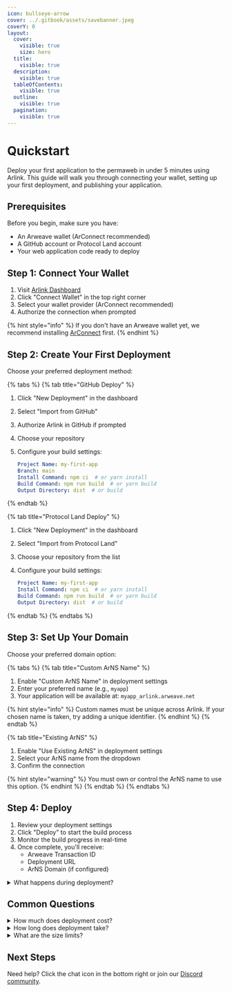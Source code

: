 ```yaml
---
icon: bullseye-arrow
cover: ../.gitbook/assets/savebanner.jpeg
coverY: 0
layout:
  cover:
    visible: true
    size: hero
  title:
    visible: true
  description:
    visible: true
  tableOfContents:
    visible: true
  outline:
    visible: true
  pagination:
    visible: true
---
```


# Quickstart

Deploy your first application to the permaweb in under 5 minutes using Arlink. This guide will walk you through connecting your wallet, setting up your first deployment, and publishing your application.

## Prerequisites

Before you begin, make sure you have:

* An Arweave wallet (ArConnect recommended)
* A GitHub account or Protocol Land account
* Your web application code ready to deploy

## Step 1: Connect Your Wallet

1. Visit [Arlink Dashboard](https://Arlink.arweave.net/)
2. Click "Connect Wallet" in the top right corner
3. Select your wallet provider (ArConnect recommended)
4. Authorize the connection when prompted

{% hint style="info" %}
If you don't have an Arweave wallet yet, we recommend installing [ArConnect](https://arconnect.io) first.
{% endhint %}

## Step 2: Create Your First Deployment

Choose your preferred deployment method:

{% tabs %}
{% tab title="GitHub Deploy" %}
1. Click "New Deployment" in the dashboard
2. Select "Import from GitHub"
3. Authorize Arlink in GitHub if prompted
4. Choose your repository
5.  Configure your build settings:

    ```yaml
    Project Name: my-first-app
    Branch: main
    Install Command: npm ci  # or yarn install
    Build Command: npm run build  # or yarn build
    Output Directory: dist  # or build
    ```
{% endtab %}

{% tab title="Protocol Land Deploy" %}
1. Click "New Deployment" in the dashboard
2. Select "Import from Protocol Land"
3. Choose your repository from the list
4.  Configure your build settings:

    ```yaml
    Project Name: my-first-app
    Install Command: npm ci  # or yarn install
    Build Command: npm run build  # or yarn build
    Output Directory: dist  # or build
    ```
{% endtab %}
{% endtabs %}

## Step 3: Set Up Your Domain

Choose your preferred domain option:

{% tabs %}
{% tab title="Custom ArNS Name" %}
1. Enable "Custom ArNS Name" in deployment settings
2. Enter your preferred name (e.g., `myapp`)
3. Your application will be available at: `myapp_arlink.arweave.net`

{% hint style="info" %}
Custom names must be unique across Arlink. If your chosen name is taken, try adding a unique identifier.
{% endhint %}
{% endtab %}

{% tab title="Existing ArNS" %}
1. Enable "Use Existing ArNS" in deployment settings
2. Select your ArNS name from the dropdown
3. Confirm the connection

{% hint style="warning" %}
You must own or control the ArNS name to use this option.
{% endhint %}
{% endtab %}
{% endtabs %}

## Step 4: Deploy

1. Review your deployment settings
2. Click "Deploy" to start the build process
3. Monitor the build progress in real-time
4. Once complete, you'll receive:
   * Arweave Transaction ID
   * Deployment URL
   * ArNS Domain (if configured)

<details>

<summary>What happens during deployment?</summary>

1. Your code is cloned from the repository
2. Dependencies are installed using your specified install command
3. Application is built using your build command
4. Built files are bundled and uploaded to Arweave
5. ArNS records are updated (if configured)
6. Your application becomes available on the permaweb

</details>

## Common Questions

<details>

<summary>How much does deployment cost?</summary>

Deployment costs are free for the duration of the PermaHacks and the Arweave FullStack Hackathon!&#x20;

</details>

<details>

<summary>How long does deployment take?</summary>

Most deployments complete in 2-5 minutes. Factors affecting deployment time:

* Repository size
* Build complexity
* Network conditions
* Arweave network speed

</details>

<details>

<summary>What are the size limits?</summary>

* Maximum build output: 10MB
* Build timeout: 10 minutes
* For larger applications, consider:
  * Optimizing assets
  * Using lazy loading
  * Implementing code splitting

</details>

## Next Steps

Need help? Click the chat icon in the bottom right or join our [Discord community](https://discord.gg/gxGTmUyBWp).
